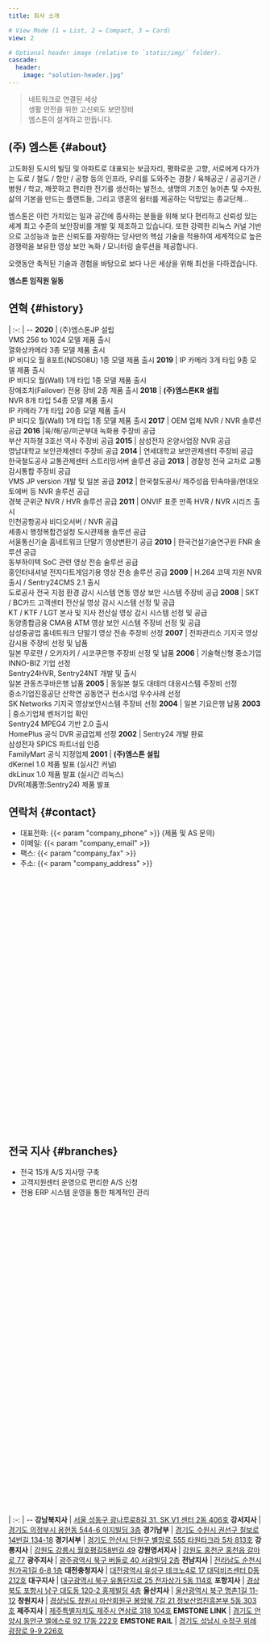 ```yaml
---
title: 회사 소개

# View Mode (1 = List, 2 = Compact, 3 = Card)
view: 2

# Optional header image (relative to `static/img/` folder).
cascade:
  header:
    image: "solution-header.jpg"
---
```


> 네트워크로 연결된 세상  
> 생활 안전을 위한 고신뢰도 보안장비  
> 엠스톤이 설계하고 만듭니다.

## (주) 엠스톤 {#about}

고도화된 도시의 빌딩 및 아파트로 대표되는 보금자리, 평화로운 고향, 서로에게 다가가는 도로 / 철도 / 항만 / 공항 등의 인프라, 우리를 도와주는 경찰 / 육해공군 / 공공기관 / 병원 / 학교, 깨끗하고 편리한 전기를 생산하는 발전소, 생명의 기초인 농어촌 및 수자원, 삶의 기본을 만드는 플랜트들, 그리고 영혼의 쉼터를 제공하는 덕망있는 종교단체...

엠스톤은 이런 가치있는 일과 공간에 종사하는 분들을 위해 보다 편리하고 신뢰성 있는 세계 최고 수준의 보안장비를 개발 및 제조하고 있습니다. 또한 강력한 리눅스 커널 기반으로 고성능과 높은 신뢰도를 자랑하는 당사만의 핵심 기술을 적용하여 세계적으로 높은 경쟁력을 보유한 영상 보안 녹화 / 모니터링 솔루션을 제공합니다.

오랫동안 축적된 기술과 경험을 바탕으로 보다 나은 세상을 위해 최선을 다하겠습니다.

**엠스톤 임직원 일동**

## 연혁 {#history}

 | 
:-: | --
**2020** | (주)엠스톤JP 설립<br>VMS 256 to 1024 모델 제품 출시<br>열화상카메라 3종 모델 제품 출시<br>IP 비디오 월 8포트(NDS08U) 1종 모델 제품 출시
**2019** | IP 카메라 3개 타입 9종 모델 제품 출시<br>IP 비디오 월(Wall) 1개 타입 1종 모델 제품 출시<br>장애조치(Failover) 전용 장비 2종 제품 출시
**2018** | **(주)엠스톤KR 설립**<br>NVR 8개 타입 54종 모델 제품 출시<br>IP 카메라 7개 타입 20종 모델 제품 출시<br>IP 비디오 월(Wall) 1개 타입 1종 모델 제품 출시
**2017** | OEM 업체 NVR / NVR 솔루션 공급
**2016** |육/해/공/미군부대 녹화용 주장비 공급<br>부산 지하철 3호선 역사 주장비 공급
**2015** | 삼성전자 온양사업장 NVR 공급<br>영남대학교 보안관제센터 주장비 공급
**2014** | 연세대학교 보안관제센터 주장비 공급<br>한국철도공사 교통관제센터 스트리밍서버 솔루션 공급
**2013** | 경찰청 전국 교차로 교통감시통합 주장비 공급<br>VMS JP version 개발 및 일본 공급
**2012** | 한국철도공사/ 제주성읍 민속마을/현대오토에버 등 NVR 솔루션 공급<br>경북 군위군 NVR / HVR 솔루션 공급
**2011** | ONVIF 표준 만족 HVR / NVR 시리즈 출시<br>인천공항공사 비디오서버 / NVR 공급<br>세종시 행정복합건설청 도시관제용 솔루션 공급<br>서울통신기술 홈네트워크 단말기 영상변환기 공급
**2010** | 한국건설기술연구원 FNR 솔루션 공급<br>동부하이텍 SoC 관련 영상 전송 술루션 공급<br>홍인터내셔널 전자다트게임기용 영상 전송 솔루션 공급
**2009** | H.264 코덱 지원 NVR 출시 / Sentry24CMS 2.1 출시<br>도로공사 전국 지점 환경 감시 시스템 연동 영상 보안 시스템 주장비 공급
**2008** | SKT / BC카드 고객센터 전산실 영상 감시 시스템 선정 및 공급<br>KT / KTF / LGT 본사 및 지사 전산실 영상 감시 시스템 선정 및 공급<br>동양종합금융 CMA용 ATM 영상 보안 시스템 주장비 선정 및 공급<br>삼성중공업 홈네트워크 단말기 영상 전송 주장비 선정
**2007** | 전파관리소 기지국 영상 감시용 주장비 선정 및 납품<br>일본 무로란 / 오카자키 / 시코쿠은행 주장비 선정 및 납품
**2006** | 기술혁신형 중소기업 INNO-BIZ 기업 선정<br>Sentry24HVR, Sentry24NT 개발 및 출시<br>일본 관동츠쿠바은행 납품
**2005** | 동일본 철도 대테러 대응시스템 주장비 선정<br>중소기업진흥공단 산학연 공동연구 컨소시엄 우수사례 선정<br>SK Networks 기지국 영상보안시스템 주장비 선정
**2004** | 일본 기요은행 납품
**2003** | 중소기업체 벤처기업 확인<br>Sentry24 MPEG4 기반 2.0 출시<br>HomePlus 공식 DVR 공급업체 선정
**2002** | Sentry24 개발 완료<br>삼성전자 SPICS 파트너쉽 인증<br>FamilyMart 공식 지정업체
**2001** | **(주)엠스톤 설립**<br>dKernel 1.0 제품 발표 (실시간 커널)<br>dkLinux 1.0 제품 발표 (실시간 리눅스)<br>DVR(제품명:Sentry24) 제품 발표

## 연락처 {#contact}

- 대표전화: {{< param "company_phone" >}} (제품 및 AS 문의)
- 이메일: {{< param "company_email" >}}
- 팩스: {{< param "company_fax" >}}
- 주소: {{< param "company_address" >}}

<script type="text/javascript" src="//dapi.kakao.com/v2/maps/sdk.js?appkey=b38d90863b5a02a908e28cc28dccf318"></script>
<div id="company-map" style="width:100%; height:500px"></div>
<script>
  var container = document.getElementById('company-map');
  var options = {
    center: new kakao.maps.LatLng(37.4844101022522, 126.893265600121),
    level: 4,
    mapTypeId : kakao.maps.MapTypeId.ROADMAP
  };
  var map = new kakao.maps.Map(container, options);
  var mapTypeControl = new kakao.maps.MapTypeControl();
  map.addControl(mapTypeControl, kakao.maps.ControlPosition.TOPRIGHT);	
  var zoomControl = new kakao.maps.ZoomControl();
  map.addControl(zoomControl, kakao.maps.ControlPosition.RIGHT);
  var marker = new kakao.maps.Marker({
    position: map.getCenter(),
    title: '{{< param "company_address" >}}',
    clickable: true
  });
  marker.setMap(map);
  kakao.maps.event.addListener(marker, 'click', function() {
    window.open('https://map.kakao.com/link/map/12939518');
  });
</script>

## 전국 지사 {#branches}

- 전국 15개 A/S 지사망 구축
- 고객지원센터 운영으로 편리한 A/S 신청
- 전용 ERP 시스템 운영을 통한 체계적인 관리

<div id="branches-map" style="width:100%; height:600px"></div>
<script>
  var container = document.getElementById('branches-map');
  var options = {
    center: new kakao.maps.LatLng(35.46492657579976, 127.81048972306141),
    level: 13,
    mapTypeId : kakao.maps.MapTypeId.ROADMAP
  };
  var map = new kakao.maps.Map(container, options);
  var mapTypeControl = new kakao.maps.MapTypeControl();
  map.addControl(mapTypeControl, kakao.maps.ControlPosition.TOPRIGHT);	
  var zoomControl = new kakao.maps.ZoomControl();
  map.addControl(zoomControl, kakao.maps.ControlPosition.RIGHT);
  var branches = [
    {
      title: '강남북지사',
      address: '서울 성동구 광나루로8길 31, SK V1 센터 2동 406호',
      latlng: new kakao.maps.LatLng(37.5471881065539, 127.066325845916)
    },
    {
      title: '강서지사',
      address: '경기도 의정부시 용현동 544-6 이지빌딩 3층',
      latlng: new kakao.maps.LatLng(37.7510873133029, 127.08225158692)
    },
    {
      title: '경기남부',
      address: '경기도 수원시 권선구 칠보로 14번길 134-18',
      latlng: new kakao.maps.LatLng(37.2629117256969, 126.942075842681)
    },
    {
      title: '경기서부',
      address: '경기도 안산시 단원구 별망로 555 타원타크라 5차 813호',
      latlng: new kakao.maps.LatLng(37.3010365050936, 126.786946558547)
    },
    {
      title: '강릉지사',
      address: '강원도 강릉시 월호평길58번길 49',
      latlng: new kakao.maps.LatLng(37.7423341304819, 128.941092005768)
    },
    {
      title: '강원영서지사',
      address: '강원도 홍천군 홍천읍 갈마로 77',
      latlng: new kakao.maps.LatLng(37.6958814305287, 127.904238526586)
    },
    {
      title: '광주지사',
      address: '광주광역시 북구 버들로 40 서광빌딩 2층',
      latlng: new kakao.maps.LatLng(35.1577391500073, 126.91123384065)
    },
    {
      title: '전남지사',
      address: '전라남도 순천시 원가곡1길 6-8 1층',
      latlng: new kakao.maps.LatLng(34.9848948869031, 127.485635557558)
    },
    {
      title: '대전충청지사',
      address: '대전광역시 유성구 테크노4로 17 대덕비즈센터 D동 212호',
      latlng: new kakao.maps.LatLng(36.4324105236722, 127.394988399765)
    },
    {
      title: '대구지사',
      address: '대구광역시 북구 유통단지로 25 전자상가 5동 114호',
      latlng: new kakao.maps.LatLng(35.9059874027454, 128.605599780479)
    },
    {
      title: '포항지사',
      address: '경상북도 포항시 남구 대도동 120-2 홍제빌딩 4층',
      latlng: new kakao.maps.LatLng(36.0155264392202, 129.36587360496)
    },
    {
      title: '울산지사',
      address: '울산광역시 북구 명촌1길 11-12',
      latlng: new kakao.maps.LatLng(35.559595431881, 129.360273570116)
    },
    {
      title: '창원지사',
      address: '경상남도 창원시 마산회원구 봉암북 7길 21 정보산업진흥본부 5동 303호',
      latlng: new kakao.maps.LatLng(35.2246964071696, 128.598326962526)
    },
    {
      title: '제주지사',
      address: '제주특별자치도 제주시 연삼로 318 104호',
      latlng: new kakao.maps.LatLng(33.491771033256, 126.526607223506)
    },
    {
      title: 'EMSTONE LINK',
      address: '경기도 안양시 동안구 엘에스로 92 17동 222호',
      latlng: new kakao.maps.LatLng(37.3716115335068, 126.95143075168)
    },
    { title: 'EMSTONE RAIL',
      address: '경기도 성남시 수정구 위례광장로 9-9 226호',
      latlng: new kakao.maps.LatLng(37.4645205465071, 127.141135668958)
    }
  ];
  for (var i = 0; i < branches.length; i++) {
    var branch = branches[i];
    var marker = new kakao.maps.Marker({
      map: map,
      position: branch.latlng,
      title: branch.title,
      clickable: true
    });
    marker.address = branch.address;
    kakao.maps.event.addListener(marker, 'click', function() {
      window.open('https://map.kakao.com/link/map/' +
                  encodeURI(this.getTitle() + ' | ' + this.address + ',' +
                            this.getPosition().getLat() + ',' +
                            this.getPosition().getLng()));
    });
  }
</script>

 |
:-: | --
**강남북지사** | [서울 성동구 광나루로8길 31, SK V1 센터 2동 406호](https://map.kakao.com/link/search/서울+성동구+광나루로8길+31+SK+V1+센터+2동+406호)
**강서지사** | [경기도 의정부시 용현동 544-6 이지빌딩 3층](https://map.kakao.com/link/search/경기도+의정부시+용현동+544-6+이지빌딩+3층)
**경기남부** | [경기도 수원시 권선구 칠보로 14번길 134-18](https://map.kakao.com/link/search/경기도+수원시+권선구+칠보로+14번길+134-18)
**경기서부** | [경기도 안산시 단원구 별망로 555 타원타크라 5차 813호](https://map.kakao.com/link/search/경기도+안산시+단원구+별망로+555+타원타크라+5차+813호)
**강릉지사** | [강원도 강릉시 월호평길58번길 49](https://map.kakao.com/link/search/강원도+강릉시+월호평길58번길+49)
**강원영서지사** | [강원도 홍천군 홍천읍 갈마로 77](https://map.kakao.com/link/search/강원도+홍천군+홍천읍+갈마로+77)
**광주지사** | [광주광역시 북구 버들로 40 서광빌딩 2층](https://map.kakao.com/link/search/광주광역시+북구+버들로+40+서광빌딩+2층)
**전남지사** | [전라남도 순천시 원가곡1길 6-8 1층](https://map.kakao.com/link/search/전라남도+순천시+원가곡1길+6-8+1층)
**대전충청지사** | [대전광역시 유성구 테크노4로 17 대덕비즈센터 D동 212호](https://map.kakao.com/link/search/대전광역시+유성구+테크노4로+17+대덕비즈센터+D동+212호)
**대구지사** | [대구광역시 북구 유통단지로 25 전자상가 5동 114호](https://map.kakao.com/link/search/대구광역시+북구+유통단지로+25+전자상가+5동+114호)
**포항지사** | [경상북도 포항시 남구 대도동 120-2 홍제빌딩 4층](https://map.kakao.com/link/search/경상북도+포항시+남구+대도동+120-2+홍제빌딩+4층)
**울산지사** | [울산광역시 북구 명촌1길 11-12](https://map.kakao.com/link/search/울산광역시+북구+명촌1길+11-12)
**창원지사** | [경상남도 창원시 마산회원구 봉암북 7길 21 정보산업진흥본부 5동 303호](https://map.kakao.com/link/search/경상남도+창원시+마산회원구+봉암북+7길+21+정보산업진흥본부+5동+303호)
**제주지사** | [제주특별자치도 제주시 연삼로 318 104호](https://map.kakao.com/link/search/제주특별자치도+제주시+연삼로+318+104호)
**EMSTONE LINK** | [경기도 안양시 동안구 엘에스로 92 17동 222호](https://map.kakao.com/link/search/경기도+안양시+동안구+엘에스로+92+17동+222호)
**EMSTONE RAIL** | [경기도 성남시 수정구 위례광장로 9-9 226호](https://map.kakao.com/link/search/경기도+성남시+수정구+위례광장로+9-9+301호)
